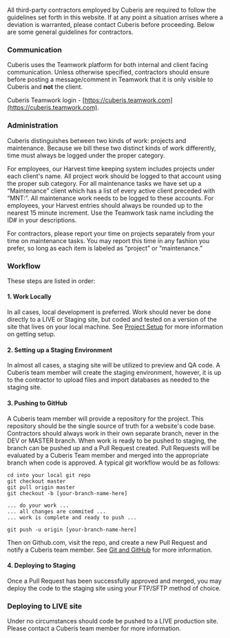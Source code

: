 All third-party contractors employed by Cuberis are required to follow the guidelines set forth in this website. If at any point a situation arrises where a deviation is warranted, please contact Cuberis before proceeding. Below are some general guidelines for contractors.

### Communication
Cuberis uses the Teamwork platform for both internal and client facing communication. Unless otherwise specified, contractors should ensure before posting a message/comment in Teamwork that it is only visible to Cuberis and **not** the client.

Cuberis Teamwork login - [https://cuberis.teamwork.com](https://cuberis.teamwork.com).

### Administration

Cuberis distinguishes between two kinds of work: projects and maintenance. Because we bill these two distinct kinds of work differently, time must always be logged under the proper category.

For employees, our Harvest time keeping system includes projects under each client's name. All project work should be logged to that account using the proper sub category. For all maintenance tasks we have set up a “Maintenance” client which has a list of every active client preceded with “MNT:”. All maintenance work needs to be logged to these accounts. For employees, your Harvest entries should always be rounded up to the nearest 15 minute increment. Use the Teamwork task name including the ID# in your descriptions.

For contractors, please report your time on projects separately from your time on maintenance tasks. You may report this time in any fashion you prefer, so long as each item is labeled as “project” or “maintenance.”

### Workflow

These steps are listed in order:

#### 1. Work Locally
In all cases, local development is preferred. Work should never be done directly to a LIVE or Staging site, but coded and tested on a version of the site that lives on your local machine. See [Project Setup](/standards/pages/setup) for more information on getting setup.

#### 2. Setting up a Staging Environment
In almost all cases, a staging site will be utilized to preview and QA code. A Cuberis team member will create the staging environment, however, it is up to the contractor to upload files and import databases as needed to the staging site.

#### 3. Pushing to GitHub
A Cuberis team member will provide a repository for the project. This repository should be the single source of truth for a website's code base. Contractors should always work in their own separate branch, never in the DEV or MASTER branch. When work is ready to be pushed to staging, the branch can be pushed up and a Pull Request created. Pull Requests will be evaluated by a Cuberis Team member and merged into the appropriate branch when code is approved. A typical git workflow would be as follows:

```
cd into your local git repo
git checkout master
git pull origin master
git checkout -b [your-branch-name-here]

... do your work ...
... all changes are commited ...
... work is complete and ready to push ...

git push -u origin [your-branch-name-here]
```

Then on Github.com, visit the repo, and create a new Pull Request and notify a Cuberis team member. See [Git and GitHub](/standards/pages/git) for more information.

#### 4. Deploying to Staging
Once a Pull Request has been successfully approved and merged, you may deploy the code to the staging site using your FTP/SFTP method of choice.

### Deploying to LIVE site
Under no circumstances should code be pushed to a LIVE production site. Please contact a Cuberis team member for more information.
